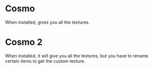 # Cosmo
When installed, gives you all the textures.
# Cosmo 2
When installed, it will give you all the textures, but you have to rename certain items to get the custom texture.
